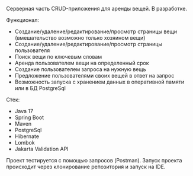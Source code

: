 Серверная часть CRUD-приложения для аренды вещей. В разработке.

Функционал:

- Создание/удаление/редактирование/просмотр страницы вещи (вмешательство возможно только хозяином вещи)
- Создание/удаление/редактирование/просмотр страницы пользователя
- Поиск вещи по ключевым словам
- Аренда пользователем вещи на определенный срок
- Создание пользователем запроса на нужную вещь
- Предложение пользователями своих вещей в ответ на запрос
- Возможность запуска с хранением данных в оперативной памяти или в БД PostgreSql

Стек:

- Java 17
- Spring Boot
- Maven
- PostgreSql
- Hibernate
- Lombok
- Jakarta Validation API
  
Проект тестируется с помощью запросов (Postman). Запуск проекта происходит через клонирование репозитория и запуск на IDE.
